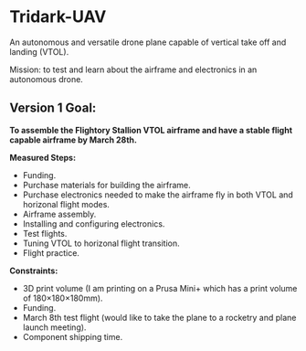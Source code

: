 # Tridark-UAV

An autonomous and versatile drone plane capable of vertical take off and landing (VTOL). 

Mission: to test and learn about the airframe and electronics in an autonomous drone.

## Version 1 Goal: 
**To assemble the Flightory Stallion VTOL airframe and have a stable flight capable airframe by March 28th.**

**Measured Steps:**
- Funding.
- Purchase materials for building the airframe.
- Purchase electronics needed to make the airframe fly in both VTOL and horizonal flight modes.
- Airframe assembly. 
- Installing and configuring electronics.
- Test flights.
- Tuning VTOL to horizonal flight transition. 
- Flight practice.
  
**Constraints:**
- 3D print volume (I am printing on a Prusa Mini+ which has a print volume of 180×180×180mm).
- Funding.
- March 8th test flight (would like to take the plane to a rocketry and plane launch meeting).
- Component shipping time.



